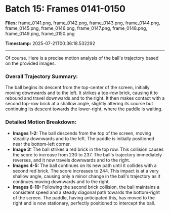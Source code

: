 # Batch 15: Frames 0141-0150

**Files:** frame_0141.png, frame_0142.png, frame_0143.png, frame_0144.png, frame_0145.png, frame_0146.png, frame_0147.png, frame_0148.png, frame_0149.png, frame_0150.png

**Timestamp:** 2025-07-21T00:36:18.532292

---

Of course. Here is a precise motion analysis of the ball's trajectory based on the provided images.

### Overall Trajectory Summary:
The ball begins its descent from the top-center of the screen, initially moving downwards and to the left. It strikes a top-row brick, causing it to rebound and travel downwards and to the right. It then makes contact with a second top-row brick at a shallow angle, slightly altering its course but continuing its descent towards the lower-right, where the paddle is waiting.

### Detailed Motion Breakdown:
*   **Images 1-2:** The ball descends from the top of the screen, moving steadily downwards and to the left. The paddle is initially positioned near the bottom-left corner.
*   **Image 3:** The ball strikes a red brick in the top row. This collision causes the score to increase from 230 to 237. The ball's trajectory immediately reverses, and it now travels downwards and to the right.
*   **Images 4-5:** The ball continues on its new path until it collides with a second red brick. The score increases to 244. This impact is at a very shallow angle, causing only a minor change in the ball's trajectory as it continues moving downwards and to the right.
*   **Images 6-10:** Following the second brick collision, the ball maintains a consistent speed and a steady diagonal path towards the bottom-right of the screen. The paddle, having anticipated this, has moved to the right and is now stationary, perfectly positioned to intercept the ball.
